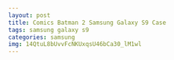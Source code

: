 ```yaml
---
layout: post
title: Comics Batman 2 Samsung Galaxy S9 Case
tags: samsung galaxy s9
categories: samsung
img: 14QtuL8bUvvFcNKUxqsU46bCa30_lM1wl
---
```

